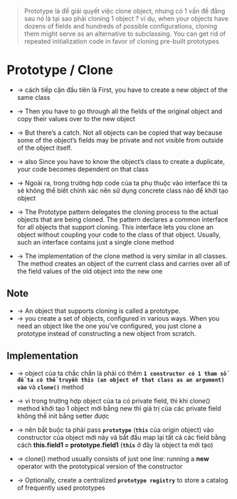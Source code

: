 > Prototype là để giải quyết việc clone object, nhưng có 1 vấn đề đằng sau nó là tại sao phải cloning 1 object ?
> ví dụ, when your objects have dozens of fields and hundreds of possible configurations, cloning them might serve as an alternative to subclassing.
>  You can get rid of repeated initialization code in favor of cloning pre-built prototypes

# Prototype / Clone
* -> cách tiếp cận đầu tiên là First, you have to create a new object of the same class
* ->  Then you have to go through all the fields of the original object and copy their values over to the new object
* ->  But there’s a catch. Not all objects can be copied that way because some of the object’s fields may be private and not visible from outside of the object itself. 
* ->  also Since you have to know the object’s class to create a duplicate, your code becomes dependent on that class
* -> Ngoài ra, trong trường hợp code của ta phụ thuộc vào interface thì ta sẽ không thể biết chính xác nên sử dụng concrete class nào để khởi tạo object

* -> The Prototype pattern delegates the cloning process to the actual objects that are being cloned. The pattern declares a common interface for all objects that support cloning. This interface lets you clone an object without coupling your code to the class of that object. Usually, such an interface contains just a single clone method
* -> The implementation of the clone method is very similar in all classes. The method creates an object of the current class and carries over all of the field values of the old object into the new one

## Note
* -> An object that supports cloning is called a prototype. 
* -> you create a set of objects, configured in various ways. When you need an object like the one you’ve configured, you just clone a prototype instead of constructing a new object from scratch.

## Implementation
* -> object của ta chắc chắn là phải có thêm **`1 constructor có 1 tham số để ta có thể truyền this (an object of that class as an argument) vào`** và **`clone()`** method
* -> vì trong trường hợp object của ta có private field, thì khi clone() method khởi tạo 1 object mới bằng new thì giá trị của các private field không thể init bằng setter được 
* -> nên bắt buộc ta phải pass **`prototype`** (**`this`** của origin object) vào constructor của object mới này và bắt đầu map lại tất cả các field bằng cách **this.field1 = prototype.field1** (**`this`** ở đây là object ta mới tạo)
* -> clone() method usually consists of just one line: running a **new** operator with the prototypical version of the constructor

* -> Optionally, create a centralized **`prototype registry`** to store a catalog of frequently used prototypes
